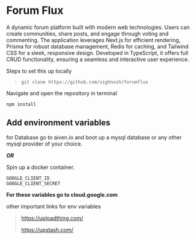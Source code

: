 

# **Forum Flux**

A dynamic forum platform built with modern web technologies. Users can create communities, share posts, and engage through voting and commenting. The application leverages Next.js for efficient rendering, Prisma for robust database management, Redis for caching, and Tailwind CSS for a sleek, responsive design. Developed in TypeScript, it offers full CRUD functionality, ensuring a seamless and interactive user experience.

 Steps to set this up locally
 
 
>`git clone https://github.com/vighnxsh/forumflux`

Navigate and open the repository in terminal

    npm install

## **Add environment variables**

  
 for Database go to aiven.io and boot up a mysql database or any other mysql provider of your choice.
 
 ***OR***

Spin up a docker container.



    GOOGLE_CLIENT_ID
    GOOGLE_CLIENT_SECRET

**For these variables go to cloud.google.com**

other important links for env variables


> https://uploadthing.com/
> 
> https://upstash.com/

    




 
  
